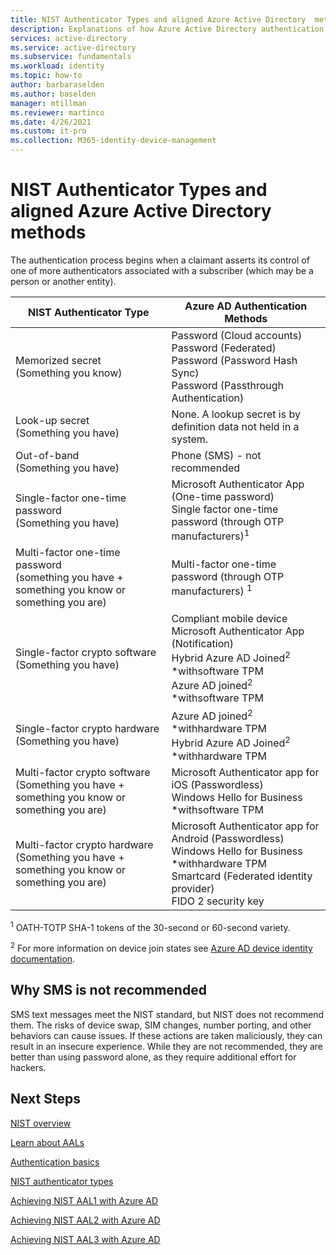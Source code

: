 ```yaml
---
title: NIST Authenticator Types and aligned Azure Active Directory  methods
description: Explanations of how Azure Active Directory authentication methods align with NIST authenticator types.
services: active-directory 
ms.service: active-directory
ms.subservice: fundamentals
ms.workload: identity
ms.topic: how-to
author: barbaraselden
ms.author: baselden
manager: mtillman
ms.reviewer: martinco
ms.date: 4/26/2021
ms.custom: it-pro
ms.collection: M365-identity-device-management
---
```


# NIST Authenticator Types and aligned Azure Active Directory methods

The authentication process begins when a claimant asserts its control of one of more authenticators associated with a subscriber (which may be a person or another entity).

| NIST Authenticator Type| Azure AD Authentication Methods |
| - | - |
|  Memorized secret <br> (Something you know)|  Password (Cloud accounts)  <br>Password (Federated)<br> Password (Password Hash Sync)<br>Password (Passthrough Authentication) |
|Look-up secret <br> (Something you have)| None. A lookup secret is by definition data not held in a system. |
|Out-of-band <br>(Something you have)| Phone (SMS) - not recommended |
| Single-factor one-time password <br>‎(Something you have)| Microsoft Authenticator App (One-time password)  <br>Single factor one-time password ‎(through OTP manufacturers)<sup data-htmlnode="">1</sup> | 
| Multi-factor one-time password<br>(something you have + something you know or something you are)| Multi-factor one-time password ‎(through OTP manufacturers) <sup data-htmlnode="">1</sup>| 
|Single-factor crypto software<br>(Something you have)|Compliant mobile device <br> Microsoft Authenticator App (Notification) <br> Hybrid Azure AD Joined<sup data-htmlnode="">2</sup> *withsoftware TPM<br> Azure AD joined<sup data-htmlnode="">2</sup> *withsoftware TPM |
| Single-factor crypto hardware <br>(Something you have) | Azure AD joined<sup data-htmlnode="">2</sup> *withhardware TPM <br> Hybrid Azure AD Joined<sup data-htmlnode="">2</sup> *withhardware TPM |
|Multi-factor crypto software<br>(Something you have + something you know or something you are) | Microsoft Authenticator app for iOS (Passwordless)<br> Windows Hello for Business *withsoftware TPM |
|Multi-factor crypto hardware <br>(Something you have + something you know or something you are) |Microsoft Authenticator app for Android (Passwordless)<br> Windows Hello for Business *withhardware TPM<br> Smartcard (Federated identity provider) <br> FIDO 2 security key |


<sup data-htmlnode="">1</sup> OATH-TOTP SHA-1 tokens of the 30-second or 60-second variety.

<sup data-htmlnode="">2</sup> For more information on device join states see [Azure AD device identity documentation](https://docs.microsoft.com/azure/active-directory/devices/). 

## Why SMS is not recommended 

SMS text messages meet the NIST standard, but NIST does not recommend them. The risks of device swap, SIM changes, number porting, and other behaviors can cause issues. If these actions are taken maliciously, they can result in an insecure experience. While they are not recommended, they are better than using password alone, as they require additional effort for hackers. 

## Next Steps 

[NIST overview](nist-overview.md)

[Learn about AALs](nist-about-authenticator-assurance-levels.md)

[Authentication basics](nist-authentication-basics.md)

[NIST authenticator types](nist-authenticator-types.md)

[Achieving NIST AAL1 with Azure AD](nist-authenticator-assurance-level-1)

[Achieving NIST AAL2 with Azure AD](nist-authenticator-assurance-level-2)

[Achieving NIST AAL3 with Azure AD](nist-authenticator-assurance-level-3) 

